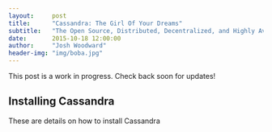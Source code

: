 ```yaml
---
layout:     post
title:      "Cassandra: The Girl Of Your Dreams"
subtitle:   "The Open Source, Distributed, Decentralized, and Highly Available NoSQL datastore."
date:       2015-10-18 12:00:00
author:     "Josh Woodward"
header-img: "img/boba.jpg"
---
```


<p>This post is a work in progress. Check back soon for updates!</p>

<h2 class="section-heading">Installing Cassandra</h2>

<p>These are details on how to install Cassandra</p>